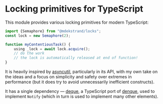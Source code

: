 # Locking primitives for TypeScript

This module provides various locking primitives for modern TypeScript:

```typescript
import {Semaphore} from "@mdekstrand/locks";
const lock = new Semaphore(2);

function myContentiousTask() {
    using _lock = await lock.acquire();
    // do the work
    // the lock is automatically released at end of function!
}
```

It is heavily inspired by [asyncutil][], particularly in its API, with my own
take on the ideas and a focus on simplicity and safety over extremes in
performance (but it does try to avoid unnecessarily inefficient constructs).

It has a single dependency — [deque][], a TypeScript port of [denque][], used to
implement `Notify` (which in turn is used to implement many other elements).

[asyncutil]: https://github.com/jsr-core/asyncutil
[deque]: https://jsr.io/@korkje/deque
[denque]: https://github.com/invertase/denque